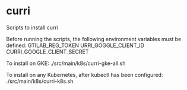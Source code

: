# curri

Scripts to install curri

Before running the scripts, the following environment variables must be defined:
GTILAB_REG_TOKEN
URRI_GOGGLE_CLIENT_ID
CURRI_GOOGLE_CLIENT_SECRET

To install on GKE:
./src/main/k8s/curri-gke-all.sh

To install on any Kubernetes, after kubectl has been configured:
./src/main/k8s/curri-k8s.sh

